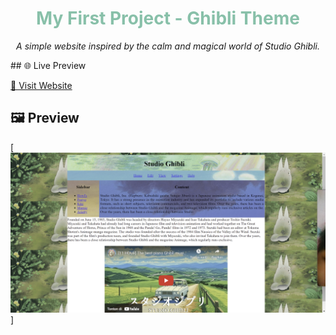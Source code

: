 <h1 align="center" style="color:#88c0a9;">My First Project - Ghibli Theme</h1>

<p align="center">
  <em>A simple website inspired by the calm and magical world of Studio Ghibli.</em>
</p>
## 🌐 Live Preview

[🔗 Visit Website](https://lyneyy.github.io/first-project/)


## 🖼️ Preview
[![Website Preview](first-project.png)]
